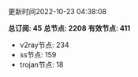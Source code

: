 更新时间2022-10-23 04:38:08

**总订阅: 45**
**总节点: 2208**
**有效节点: 411**
- v2ray节点: 234
- ss节点: 159
- trojan节点: 18
